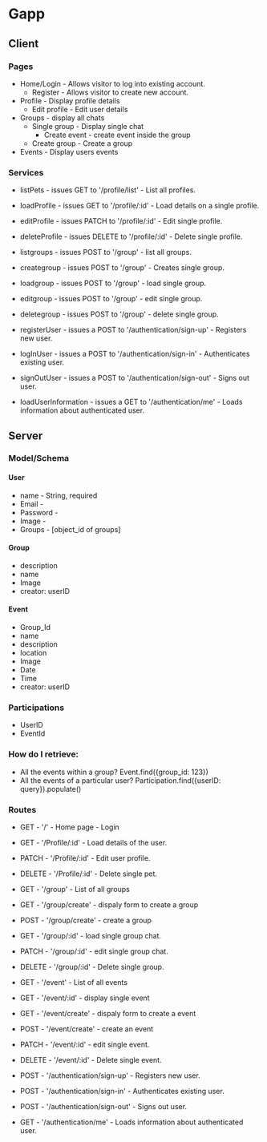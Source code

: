 # Gapp

## Client

### Pages

- Home/Login - Allows visitor to log into existing account.
  - Register - Allows visitor to create new account.
- Profile - Display profile details
  - Edit profile - Edit user details
- Groups - display all chats
  - Single group - Display single chat
    - Create event - create event inside the group
  - Create group - Create a group
- Events - Display users events

### Services

- listPets - issues GET to '/profile/list' - List all profiles.
- loadProfile - issues GET to '/profile/:id' - Load details on a single profile.
- editProfile - issues PATCH to '/profile/:id' - Edit single profile.
- deleteProfile - issues DELETE to '/profile/:id' - Delete single profile.

- listgroups - issues POST to '/group' - list all groups.
- creategroup - issues POST to '/group' - Creates single group.
- loadgroup - issues POST to '/group' - load single group.
- editgroup - issues POST to '/group' - edit single group.
- deletegroup - issues POST to '/group' - delete single group.

- registerUser - issues a POST to '/authentication/sign-up' - Registers new user.
- logInUser - issues a POST to '/authentication/sign-in' - Authenticates existing user.
- signOutUser - issues a POST to '/authentication/sign-out' - Signs out user.
- loadUserInformation - issues a GET to '/authentication/me' - Loads information about authenticated user.

## Server

### Model/Schema

#### User

- name - String, required
- Email -
- Password -
- Image -
- Groups - [object_id of groups]

#### Group

- description
- name
- Image
- creator: userID

#### Event

- Group_Id
- name
- description
- location
- Image
- Date
- Time
- creator: userID

### Participations

- UserID
- EventId

### How do I retrieve:

- All the events within a group? Event.find({group_id: 123})
- All the events of a particular user? Participation.find({userID: query}).populate()

### Routes

- GET - '/' - Home page - Login
- GET - '/Profile/:id' - Load details of the user.
- PATCH - '/Profile/:id' - Edit user profile.
- DELETE - '/Profile/:id' - Delete single pet.

- GET - '/group' - List of all groups
- GET - '/group/create' - dispaly form to create a group
- POST - '/group/create' - create a group
- GET - '/group/:id' - load single group chat.
- PATCH - '/group/:id' - edit single group chat.
- DELETE - '/group/:id' - Delete single group.

- GET - '/event' - List of all events
- GET - '/event/:id' - display single event
- GET - '/event/create' - dispaly form to create a event
- POST - '/event/create' - create an event
- PATCH - '/event/:id' - edit single event.
- DELETE - '/event/:id' - Delete single event.

- POST - '/authentication/sign-up' - Registers new user.
- POST - '/authentication/sign-in' - Authenticates existing user.
- POST - '/authentication/sign-out' - Signs out user.
- GET - '/authentication/me' - Loads information about authenticated user.
